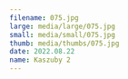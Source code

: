 ```yaml
---
filename: 075.jpg
large: media/large/075.jpg
small: media/small/075.jpg
thumb: media/thumbs/075.jpg
date: 2022.08.22
name: Kaszuby 2
---
```

